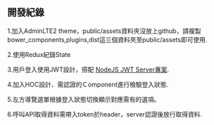 ## 開發紀錄

1.加入AdminLTE2 theme，public/assets資料夾沒放上github，請複製bower_components,plugins,dist這三個資料夾至public/assets即可使用.

2.使用Redux紀錄State

3.用戶登入使用JWT設計，搭配 [NodeJS JWT Server專案](https://github.com/hahalin/Serverless-Helloworld/tree/express).
    
4.加入HOC設計、需認證的Ｃomponent進行檢驗登入狀態.

5.左方導覽選單根據登入狀態切換顯示對應需有的選項。
    
6.呼叫API取得資料需帶入token於header，server認證後放行取得資料. 
